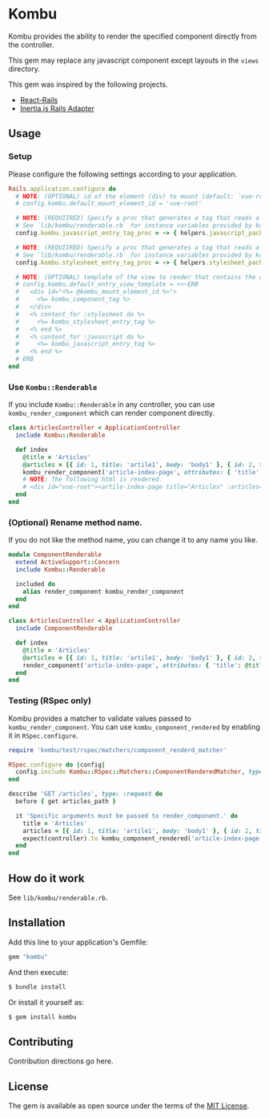 # Kombu

Kombu provides the ability to render the specified component directly from the controller.

This gem may replace any javascript component except layouts in the `views` directory.

This gem was inspired by the following projects.

- [React-Rails](https://github.com/reactjs/react-rails)
- [Inertia.js Rails Adapter](https://github.com/inertiajs/inertia-rails)

## Usage

### Setup

Please configure the following settings according to your application.

```ruby
Rails.application.configure do
  # NOTE: (OPTIONAL) id of the element (div) to mount (default: `vue-root`)
  # config.kombu.default_mount_element_id = 'vue-root'

  # NOTE: (REQUIIRED) Specify a proc that generates a tag that reads a javascript entry.
  # See `lib/kombu/renderable.rb` for instance variables provided by kombu that can be used within proc.
  config.kombu.javascript_entry_tag_proc = -> { helpers.javascript_pack_tag(@entry, defer: true) }

  # NOTE: (REQUIIRED) Specify a proc that generates a tag that reads a css entry.
  # See `lib/kombu/renderable.rb` for instance variables provided by kombu that can be used within proc.
  config.kombu.stylesheet_entry_tag_proc = -> { helpers.stylesheet_pack_tag(@entry) }

  # NOTE: (OPTIONAL) template of the view to render that contains the component. (default: See below)
  # config.kombu.default_entry_view_template = <<~ERB
  #   <div id="<%= @kombu_mount_element_id %>">
  #     <%= kombu_component_tag %>
  #   </div>
  #   <% content_for :stylesheet do %>
  #     <%= kombu_stylesheet_entry_tag %>
  #   <% end %>
  #   <% content_for :javascript do %>
  #     <%= kombu_javascript_entry_tag %>
  #   <% end %>
  # ERB
end
```

### Use `Kombu::Renderable`

If you include `Kombu::Renderable` in any controller, you can use `kombu_render_component` which can render component directly.

```ruby
class ArticlesController < ApplicationController
  include Kombu::Renderable

  def index
    @title = 'Articles'
    @articles = [{ id: 1, title: 'artile1', body: 'body1' }, { id: 2, title: 'artile2', body: 'body2' }]
    kombu_render_component('article-index-page', attributes: { 'title': @title, ':articles': @articles.to_json })
    # NOTE: The following html is rendered.
    # <div id="vue-root"><artile-index-page title="Articles" :articles="[{"id":1,"title":"artile1","body":"body1"},{"id":2,"title":"artile2","body":"body2"}]"></artile-index-page></div>
  end
end
```

### (Optional) Rename method name.

If you do not like the method name, you can change it to any name you like.

```ruby
module ComponentRenderable
  extend ActiveSupport::Concern
  include Kombu::Renderable

  included do
    alias render_component kombu_render_component
  end
end
```

```ruby
class ArticlesController < ApplicationController
  include ComponentRenderable

  def index
    @title = 'Articles'
    @articles = [{ id: 1, title: 'artile1', body: 'body1' }, { id: 2, title: 'artile2', body: 'body2' }]
    render_component('article-index-page', attributes: { 'title': @title, ':articles': @articles.to_json })
  end
end
```

### Testing (RSpec only)

Kombu provides a matcher to validate values passed to `kombu_render_component`.
You can use `kombu_component_rendered` by enabling it in `RSpec.configure`.

```ruby
require 'kombu/test/rspec/matchers/component_renderd_matcher'

RSpec.configure do |config|
  config.include Kombu::RSpec::Matchers::ComponentRenderedMatcher, type: :request
end
```

```ruby
describe 'GET /articles', type: :request do
  before { get articles_path }

  it 'Specific arguments must be passed to render_component.' do
    title = 'Articles'
    articles = [{ id: 1, title: 'artile1', body: 'body1' }, { id: 2, title: 'artile2', body: 'body2' }]
    expect(controller).to kombu_component_rendered('article-index-page', attributes: { 'title': title, ':articles': articles.to_json })
  end
end
```

## How do it work

See `lib/kombu/renderable.rb`.

## Installation

Add this line to your application's Gemfile:

```ruby
gem "kombu"
```

And then execute:

```bash
$ bundle install
```

Or install it yourself as:

```bash
$ gem install kombu
```

## Contributing

Contribution directions go here.

## License

The gem is available as open source under the terms of the [MIT License](https://opensource.org/licenses/MIT).
